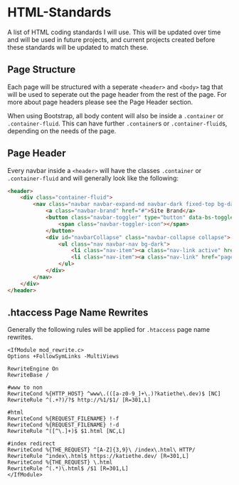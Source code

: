 # HTML-Standards
A list of HTML coding standards I will use. This will be updated over time and will be used in future projects, and current projects created before these standards will be updated to match these.

## Page Structure
Each page will be structured with a seperate `<header>` and `<body>` tag that will be used to seperate out the page header from the rest of the page. For more about page headers please see the Page Header section.

When using Bootstrap, all body content will also be inside a `.container` or `.container-fluid`. This can have further `.container`s or `.container-fluid`s, depending on the needs of the page.

## Page Header
Every navbar inside a `<header>` will have the classes `.container` or `.container-fluid` and will generally look like the following:
```html
<header>
    <div class="container-fluid">
        <nav class="navbar navbar-expand-md navbar-dark fixed-top bg-dark">
            <a class="navbar-brand" href="#">Site Brand</a>
            <button class="navbar-toggler" type="button" data-bs-toggle="collapse" data-bs-target="#navbarCollapse" aria-controls="navbarCollapse" aria-expanded="false" aria-label="Toggle navigation">
                <span class="navbar-toggler-icon"></span>
            </button>
            <div id="navbarCollapse" class="navbar-collapse collapse">
                <ul class="nav navbar-nav bg-dark">
                    <li class="nav-item"><a class="nav-link active" href="#">Current Page</a></li>
                    <li class="nav-item"><a class="nav-link" href="page2.html">New Page</a></li>
                </ul>
            </div>
        </nav>
    </div>
</header>
```

## .htaccess Page Name Rewrites
Generally the following rules will be applied for `.htaccess` page name rewrites.
```
<IfModule mod_rewrite.c> 
Options +FollowSymLinks -MultiViews

RewriteEngine On 
RewriteBase /

#www to non
RewriteCond %{HTTP_HOST} ^www\.(([a-z0-9_]+\.)?katiethe\.dev)$ [NC]
RewriteRule ^(.+?)/?$ http://%1/$1/ [R=301,L]

#html
RewriteCond %{REQUEST_FILENAME} !-f 
RewriteCond %{REQUEST_FILENAME} !-d 
RewriteRule ^([^\.]+)$ $1.html [NC,L]

#index redirect 
RewriteCond %{THE_REQUEST} ^[A-Z]{3,9}\ /index\.html\ HTTP/ 
RewriteRule ^index\.html$ https://katiethe.dev/ [R=301,L]
RewriteCond %{THE_REQUEST} \.html 
RewriteRule ^(.*)\.html$ /$1 [R=301,L]
</IfModule>
```
